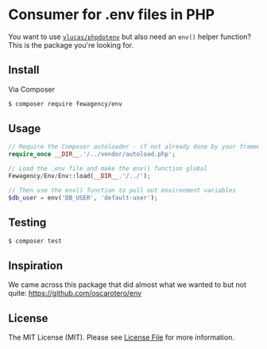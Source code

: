 # Consumer for .env files in PHP
You want to use [`vlucas/phpdotenv`](https://github.com/vlucas/phpdotenv) but also need an `env()` helper function?
This is the package you're looking for.

## Install

Via Composer

``` bash
$ composer require fewagency/env
```

## Usage

``` php
// Require the Composer autoloader - if not already done by your framework
require_once __DIR__.'/../vendor/autoload.php';

// Load the .env file and make the env() function global
Fewagency/Env/Env::load(__DIR__.'/../');

// Then use the env() function to pull out environment variables
$db_user = env('DB_USER', 'default-user');
```

## Testing

``` bash
$ composer test
```

## Inspiration
We came across this package that did almost what we wanted to but not quite:
https://github.com/oscarotero/env

## License

The MIT License (MIT). Please see [License File](LICENSE.md) for more information.
